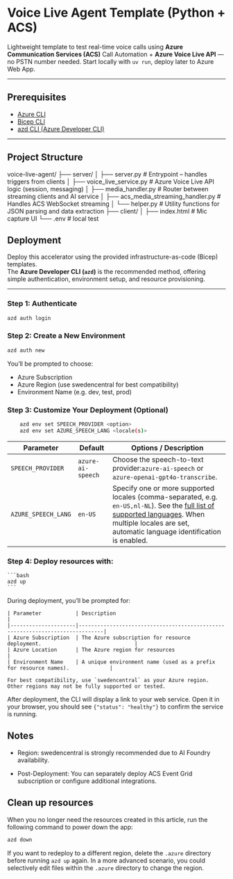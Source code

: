 # Voice Live Agent Template (Python + ACS)

Lightweight template to test real-time voice calls using **Azure Communication Services (ACS)** Call Automation + **Azure Voice Live API** — no PSTN number needed. Start locally with `uv run`, deploy later to Azure Web App.

---

## Prerequisites

- [Azure CLI](https://learn.microsoft.com/en-us/cli/azure/install-azure-cli)
- [Bicep CLI](https://learn.microsoft.com/en-us/azure/azure-resource-manager/bicep/install)
- [azd CLI (Azure Developer CLI)](https://learn.microsoft.com/en-us/azure/developer/azure-developer-cli/install-azd)

---

## Project Structure
voice-live-agent/
├── server/
│ ├── server.py               # Entrypoint – handles triggers from clients
│ ├── voice_live_service.py # Azure Voice Live API logic (session, messaging)
│ ├── media_handler.py      # Router between streaming clients and AI service
│ ├── acs_media_streaming_handler.py  # Handles ACS WebSocket streaming
│ └── helper.py             # Utility functions for JSON parsing and data extraction
├── client/
│ ├── index.html # Mic capture UI
└── .env # local test

## Deployment

Deploy this accelerator using the provided infrastructure-as-code (Bicep) templates.  
The **Azure Developer CLI (`azd`)** is the recommended method, offering simple authentication, environment setup, and resource provisioning.

---

### Step 1: Authenticate

```bash
azd auth login
```

### Step 2: Create a New Environment

```bash
azd auth new
```
You’ll be prompted to choose:

- Azure Subscription
- Azure Region (use swedencentral for best compatibility)
- Environment Name (e.g. dev, test, prod)

###  Step 3: Customize Your Deployment (Optional)
```bash
    azd env set SPEECH_PROVIDER <option>
    azd env set AZURE_SPEECH_LANG <locale(s)>
```

| Parameter           | Default              | Options / Description                                                                                                                                                                                                                 |
|---------------------|----------------------|--------------------------------------------------------------------------------------------------------------------------------------------------------------------------------------------------------------------------------------|
| `SPEECH_PROVIDER`   | `azure-ai-speech`    | Choose the speech-to-text provider:`azure-ai-speech` or `azure-openai-gpt4o-transcribe`.   |
| `AZURE_SPEECH_LANG` | `en-US`              | Specify one or more supported locales (comma-separated, e.g. `en-US,nl-NL`). See the [full list of supported languages](https://learn.microsoft.com/en-us/azure/ai-services/speech-service/language-support?tabs=stt). When multiple locales are set, automatic language identification is enabled. |

###  Step 4: Deploy resources with:

    ```bash
    azd up
    ```

During deployment, you’ll be prompted for:

    | Parameter           | Description                                                                  |
    |---------------------|------------------------------------------------------------------------------|
    | Azure Subscription  | The Azure subscription for resource deployment.                              |
    | Azure Location      | The Azure region for resources                                               |
    | Environment Name    | A unique environment name (used as a prefix for resource names).             |

    For best compatibility, use `swedencentral` as your Azure region. Other regions may not be fully supported or tested.

After deployment, the CLI will display a link to your web service. Open it in your browser, you should see `{"status": "healthy"}` to confirm the service is running.

## Notes
- Region: swedencentral is strongly recommended due to AI Foundry availability.

- Post-Deployment: You can separately deploy ACS Event Grid subscription or configure additional integrations.

## Clean up resources

When you no longer need the resources created in this article, run the following command to power down the app:

```bash
azd down
```

If you want to redeploy to a different region, delete the `.azure` directory before running `azd up` again. In a more advanced scenario, you could selectively edit files within the `.azure` directory to change the region.
